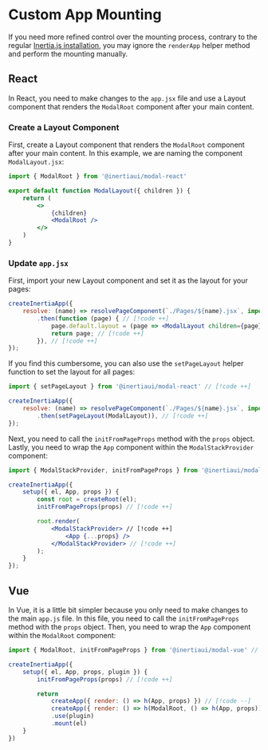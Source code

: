 # Custom App Mounting

If you need more refined control over the mounting process, contrary to the regular [Inertia.js installation](/installation#inertia-js-configuration), you may ignore the `renderApp` helper method and perform the mounting manually.

## React

In React, you need to make changes to the `app.jsx` file and use a Layout component that renders the `ModalRoot` component after your main content.

### Create a Layout Component

First, create a Layout component that renders the `ModalRoot` component after your main content. In this example, we are naming the component `ModalLayout.jsx`:

```jsx [React]
import { ModalRoot } from '@inertiaui/modal-react'

export default function ModalLayout({ children }) {
    return (
        <>
            {children}
            <ModalRoot />
        </>
    )
}
```

### Update `app.jsx`

First, import your new Layout component and set it as the layout for your pages:

```jsx [React]
createInertiaApp({
    resolve: (name) => resolvePageComponent(`./Pages/${name}.jsx`, import.meta.glob('./Pages/**/*.jsx'))
        .then(function (page) { // [!code ++]
            page.default.layout = (page => <ModalLayout children={page} />) // [!code ++]
            return page; // [!code ++]
        }), // [!code ++]
});
```

If you find this cumbersome, you can also use the `setPageLayout` helper function to set the layout for all pages:

```jsx [React]
import { setPageLayout } from '@inertiaui/modal-react' // [!code ++]

createInertiaApp({
    resolve: (name) => resolvePageComponent(`./Pages/${name}.jsx`, import.meta.glob('./Pages/**/*.jsx'))
        .then(setPageLayout(ModalLayout)), // [!code ++]
});
```

Next, you need to call the `initFromPageProps` method with the `props` object. Lastly, you need to wrap the `App` component within the `ModalStackProvider` component:

```jsx [React]
import { ModalStackProvider, initFromPageProps } from '@inertiaui/modal-react' // [!code ++]

createInertiaApp({
    setup({ el, App, props }) {
        const root = createRoot(el);
        initFromPageProps(props) // [!code ++]

        root.render(
            <ModalStackProvider> // [!code ++]
                <App {...props} />
            </ModalStackProvider> // [!code ++]
        );
    }
});
```

## Vue

In Vue, it is a little bit simpler because you only need to make changes to the main `app.js` file. In this file, you need to call the `initFromPageProps` method with the `props` object. Then, you need to wrap the `App` component within the `ModalRoot` component:

```js [Vue]
import { ModalRoot, initFromPageProps } from '@inertiaui/modal-vue' // [!code ++]

createInertiaApp({
    setup({ el, App, props, plugin }) {
        initFromPageProps(props) // [!code ++]

        return
            createApp({ render: () => h(App, props) }) // [!code --]
            createApp({ render: () => h(ModalRoot, () => h(App, props)) }) // [!code ++]
            .use(plugin)
            .mount(el)
    }
})
```
